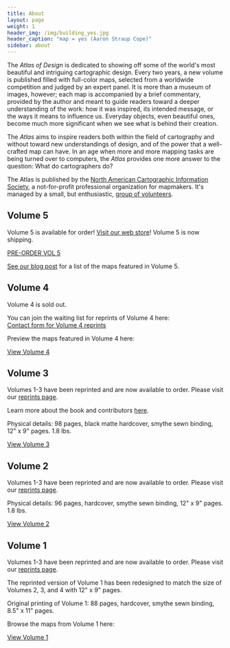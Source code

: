 ```yaml
---
title: About
layout: page
weight: 1
header_img: /img/building_yes.jpg
header_caption: "map = yes (Aaron Straup Cope)"
sidebar: about
---
```


The <em>Atlas of Design</em> is dedicated to showing off some of the world's most beautiful and intriguing cartographic design. Every two years, a new volume is published filled with full-color maps, selected from a worldwide competition and judged by an expert panel. It is more than a museum of images, however; each map is accompanied by a brief commentary, provided by the author and meant to guide readers toward a deeper understanding of the work: how it was inspired, its intended message, or the ways it means to influence us. Everyday objects, even beautiful ones, become much more significant when we see what is behind their creation.

The <em>Atlas</em> aims to inspire readers both within the field of cartography and without toward new understandings of design, and of the power that a well-crafted map can have. In an age when more and more mapping tasks are being turned over to computers, the <em>Atlas</em> provides one more answer to the question: What do cartographers do?

The Atlas is published by the <a href="http://nacis.org">North American Cartographic Information Society</a>, a not-for-profit professional organization for mapmakers. It's managed by a small, but enthusiastic, <a title="Staff" href="http://atlasofdesign.org/about/staff/">group of volunteers</a>.

## Volume 5 

Volume 5 is available for order! [Visit our web store](https://atlasofdesign.bigcartel.com/)! 
Volume 5 is now shipping. <br>

<a href="https://atlasofdesign.bigcartel.com/product/atlas-of-design-volume-5" target="_blank" class="button button-blue">PRE-ORDER VOL 5  <i class="fa fa-hand-o-right"></i></a> 

[See our blog post](https://atlasofdesign.org/2020/05/24/volume-5-finalists-announcement/) for a list of the maps featured in Volume 5. 


## Volume 4

Volume 4 is sold out. 

You can join the waiting list for reprints of Volume 4 here: <br>
<a href="https://forms.gle/5e4yfBRvRCZUube56" target="_blank" class="button">Contact form for Volume 4 reprints <i class="fa fa-list"></i></a>

Preview the maps featured in Volume 4 here:  <br>

<a class="button" href="http://atlasofdesign.org/four">View Volume 4</a>

## Volume 3

Volumes 1-3 have been reprinted and are now available to order. Please visit our [reprints page](/reprints).

Learn more about the book and contributors [here](/2016/10/16/v3-pre-release/).

Physical details: 98 pages, black matte hardcover, smythe sewn binding, 12" x 9" pages. 1.8 lbs.

<a class="button" href="http://atlasofdesign.org/three">View Volume 3</a>

## Volume 2

Volumes 1-3 have been reprinted and are now available to order. Please visit our [reprints page](/reprints).

Physical details: 96 pages, hardcover, smythe sewn binding, 12" x 9" pages. 1.8 lbs.

<a class="button" href="http://atlasofdesign.org/two">View Volume 2</a>

## Volume 1

Volumes 1-3 have been reprinted and are now available to order. Please visit our [reprints page](/reprints).

The reprinted version of Volume 1 has been redesigned to match the size of Volumes 2, 3, and 4 with 12" x 9" pages.  

Original printing of Volume 1: 88 pages, hardcover, smythe sewn binding, 8.5" x 11" pages.

Browse the maps from Volume 1 here:

<a class="button" href="http://atlasofdesign.org/one">View Volume 1</a>

